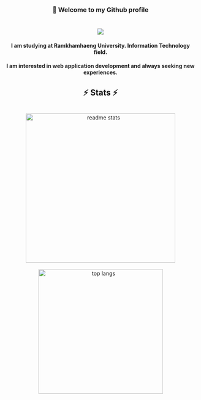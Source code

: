 <h3 align="center">💬 Welcome to my Github profile</h3>
<h1 align="center">
    <img src="https://readme-typing-svg.herokuapp.com/?font=Nunito&size=30&center=true&vCenter=true&width=500&height=70&duration=4000&lines=Hi+There!+👋;+I'm+Chaiyakorn+Salakhong!;" />
</h1>
<h4 align="center">
    I am studying at Ramkhamhaeng University. Information Technology field.
</h4>
<h4 align="center">
    I am interested in web application development and always seeking new experiences.
</h4>
<h2 align="center">⚡ Stats ⚡</h2>
<br>
<div align=center>
  <img width=390 src="https://github-readme-stats-salesp07.vercel.app/api?username=CSgx333&count_private=true&show_icons=true&theme=react&rank_icon=github&border_radius=10" alt="readme stats" />
    <br><br>
  <img width=325 align="center" src="https://github-readme-stats-salesp07.vercel.app/api/top-langs/?username=CSgx333&hide=HTML&langs_count=8&layout=compact&theme=react&border_radius=10&size_weight=0.5&count_weight=0.5&exclude_repo=github-readme-stats" alt="top langs" />
</div>

<br/><br/>
